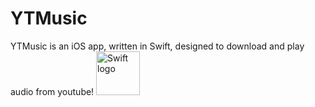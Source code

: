 # YTMusic
YTMusic is an iOS app, written in Swift, designed to download and play audio from youtube!
<img src="https://swift.org/assets/images/swift.svg" alt="Swift logo" height="70" >
